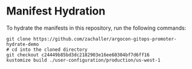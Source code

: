 # Manifest Hydration

To hydrate the manifests in this repository, run the following commands:

```shell
git clone https://github.com/zachaller/argocon-gitops-promoter-hydrate-demo
# cd into the cloned directory
git checkout c24449b85bd3dc2182903e16ee60304bf7d6ff16
kustomize build ./user-configuration/production/us-west-1
```
